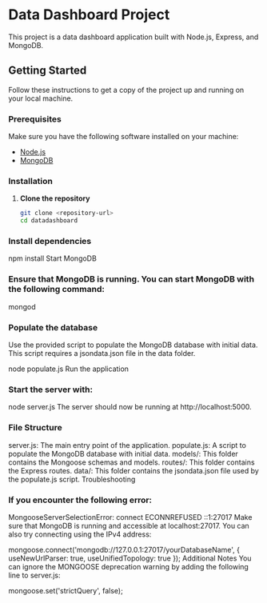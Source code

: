 # Data Dashboard Project

This project is a data dashboard application built with Node.js, Express, and MongoDB. 

## Getting Started

Follow these instructions to get a copy of the project up and running on your local machine.

### Prerequisites

Make sure you have the following software installed on your machine:

- [Node.js](https://nodejs.org/en/)
- [MongoDB](https://www.mongodb.com/try/download/community)

### Installation
1. **Clone the repository**

   ```bash
   git clone <repository-url>
   cd datadashboard

### Install dependencies


npm install
Start MongoDB

### Ensure that MongoDB is running. You can start MongoDB with the following command:

mongod

### Populate the database

Use the provided script to populate the MongoDB database with initial data. This script requires a jsondata.json file in the data folder.

node populate.js
Run the application

### Start the server with:

node server.js
The server should now be running at http://localhost:5000.

### File Structure
server.js: The main entry point of the application.
populate.js: A script to populate the MongoDB database with initial data.
models/: This folder contains the Mongoose schemas and models.
routes/: This folder contains the Express routes.
data/: This folder contains the jsondata.json file used by the populate.js script.
Troubleshooting
### If you encounter the following error:


MongooseServerSelectionError: connect ECONNREFUSED ::1:27017
Make sure that MongoDB is running and accessible at localhost:27017. You can also try connecting using the IPv4 address:

mongoose.connect('mongodb://127.0.0.1:27017/yourDatabaseName', {
  useNewUrlParser: true,
  useUnifiedTopology: true
});
Additional Notes
You can ignore the MONGOOSE deprecation warning by adding the following line to server.js:


mongoose.set('strictQuery', false);
